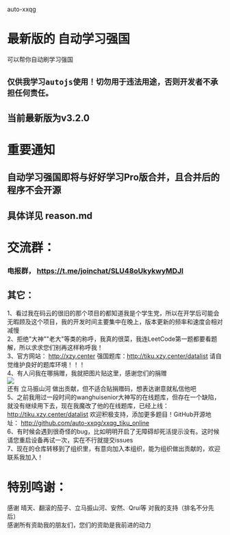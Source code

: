 auto-xxqg
# 最新版的 自动学习强国 
可以帮你自动刷学习强国
## `仅供我学习autojs使用！切勿用于违法用途，否则开发者不承担任何责任。`
## 当前最新版为v3.2.0

# 重要通知
## 自动学习强国即将与好好学习Pro版合并，且合并后的程序不会开源
## 具体详见 reason.md

# 交流群：
### 电报群， https://t.me/joinchat/SLU48oUkykwyMDJl

## 其它：
1、看过我在码云的很旧的那个项目的都知道我是个学生党，所以在开学后可能会无暇顾及这个项目，我的开发时间主要集中在晚上，版本更新的频率和速度会相对减慢  
2、拒绝"大神""老大"等类的称呼，我真的很菜，我连LeetCode第一题都要看题解，所以求求您们别再这样称呼我！  
3、官方网站： http://xzy.center 强国题库：http://tiku.xzy.center/datalist 请自觉维护良好的题库环境！！！  
4、有人问我在哪捐赠，我就把图片贴这里，感谢您们的捐赠  
![](http://xzy.center/pic/fullsizerender(2).jpg)  
还有 立马振山河 做出贡献，但不适合贴捐赠码，想表达谢意就私信他吧  
5、之前我用过一段时间的wanghuisenior大神写的在线题库，但存在一个缺陷，就没有继续用下去，现在我魔改了他的在线题库，已经上线：http://tiku.xzy.center/datalist 欢迎积极支持，添加更多题目！GitHub开源地址： http://github.com/auto-xxqg/xxqg_tiku_online  
6、有时候会遇到很奇怪的bug，比如明明开启了无障碍却死活提示没有。这时候请您重启设备再试一次，实在不行就提交issues  
7、现在的仓库转移到了组织里，有意向加入本组织，能为组织做出贡献的，欢迎联系我加入！

# 特别鸣谢：
感谢 晴天、翻滚的茄子、立马振山河、安然、Qrui等 对我的支持（排名不分先后）  
感谢所有资助我的朋友们，您们的资助是我前进的动力  
